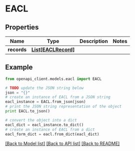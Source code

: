 # EACL


## Properties

Name | Type | Description | Notes
------------ | ------------- | ------------- | -------------
**records** | [**List[EACLRecord]**](EACLRecord.md) |  | 

## Example

```python
from openapi_client.models.eacl import EACL

# TODO update the JSON string below
json = "{}"
# create an instance of EACL from a JSON string
eacl_instance = EACL.from_json(json)
# print the JSON string representation of the object
print EACL.to_json()

# convert the object into a dict
eacl_dict = eacl_instance.to_dict()
# create an instance of EACL from a dict
eacl_form_dict = eacl.from_dict(eacl_dict)
```
[[Back to Model list]](../README.md#documentation-for-models) [[Back to API list]](../README.md#documentation-for-api-endpoints) [[Back to README]](../README.md)


